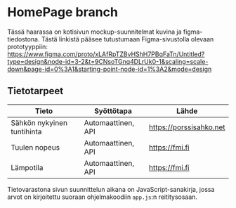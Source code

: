 # HomePage branch
Tässä haarassa on kotisivun mockup-suunnitelmat kuvina ja figma-tiedostona. Tästä linkistä pääsee tutustumaan Figma-sivustolla olevaan prototyyppiin: https://www.figma.com/proto/xLAfRpTZBvHShH7PBqFaTn/Untitled?type=design&node-id=3-2&t=9CNsoTGnq4DLrUk0-1&scaling=scale-down&page-id=0%3A1&starting-point-node-id=1%3A2&mode=design

## Tietotarpeet
Tieto | Syöttötapa | Lähde|
|---|---|---|
Sähkön nykyinen tuntihinta | Automaattinen, API | https://porssisahko.net
Tuulen nopeus | Automaattinen, API| https://fmi.fi
Lämpotila | Automaattinen, API | https://fmi.fi

Tietovarastona sivun suunnittelun aikana on JavaScript-sanakirja, jossa arvot on kirjoitettu suoraan ohjelmakoodiin `app.js`:n reititysosaan.
